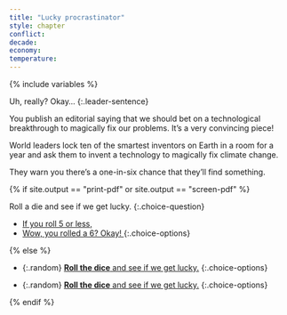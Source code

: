 ```yaml
---
title: "Lucky procrastinator"
style: chapter
conflict: 
decade: 
economy: 
temperature: 
---
```


{% include variables %}

Uh, really? Okay…
{:.leader-sentence}

You publish an editorial saying that we should bet on a technological breakthrough to magically fix our problems. It’s a very convincing piece!

World leaders lock ten of the smartest inventors on Earth in a room for a year and ask them to invent a technology to magically fix climate change.

They warn you there’s a one-in-six chance that they’ll find something.

{% if site.output == "print-pdf" or site.output == "screen-pdf" %}

Roll a die and see if we get lucky.
{:.choice-question}

- [If you roll 5 or less, ](chapter_no-magic-technology.html)
- [Wow, you rolled a 6? Okay! ](chapter_magic-technology-fix.html)
{:.choice-options}

{% else %}

<div data-js-var="js-rand-luck-high" markdown="1" class="hidden">

- {:.random} [**Roll the dice** and see if we get lucky.](chapter_magic-technology-fix.html)
{:.choice-options}

</div>

<div data-js-var="js-rand-luck-low" markdown="1" class="hidden">

- {:.random} [**Roll the dice** and see if we get lucky.](chapter_no-magic-technology.html)
{:.choice-options}

</div>

{% endif %}
